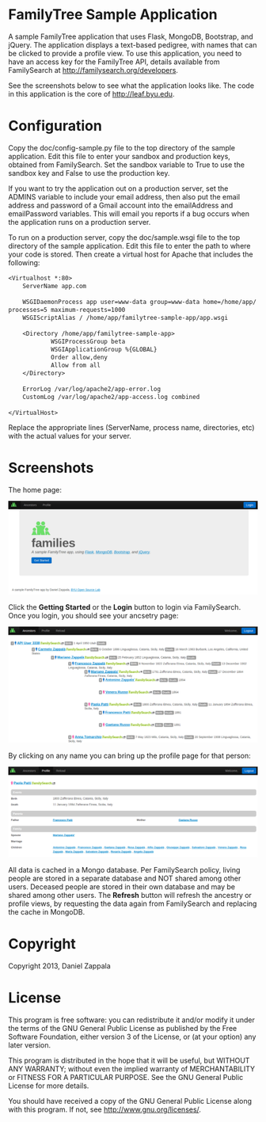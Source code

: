 FamilyTree Sample Application
=============================

A sample FamilyTree application that uses Flask, MongoDB, Bootstrap, and jQuery. The
application displays a text-based pedigree, with names that can be clicked to provide a profile view.
To use this application, you need to have an access key for the FamilyTree API, details available from
FamilySearch at http://familysearch.org/developers.

See the screenshots below to see what the application looks like. The code in this application is the
core of http://leaf.byu.edu.

Configuration
=============

Copy the doc/config-sample.py file to the top directory of the sample application. Edit this file
to enter your sandbox and production keys, obtained from FamilySearch. Set the sandbox variable to True
to use the sandbox key and False to use the production key.

If you want to try the application out on a production server, set the ADMINS variable to include
your email address, then also put the email address and password of a Gmail account into the emailAddress
and emailPassword variables. This will email you reports if a bug occurs when the application runs
on a production server.

To run on a production server, copy the doc/sample.wsgi file to the top directory of the sample application.
Edit this file to enter the path to where your code is stored. Then create a virtual host for Apache
that includes the following:

    <Virtualhost *:80>
        ServerName app.com

        WSGIDaemonProcess app user=www-data group=www-data home=/home/app/ processes=5 maximum-requests=1000
        WSGIScriptAlias / /home/app/familytree-sample-app/app.wsgi

        <Directory /home/app/familytree-sample-app>
                WSGIProcessGroup beta
                WSGIApplicationGroup %{GLOBAL}
                Order allow,deny
                Allow from all
        </Directory>            

        ErrorLog /var/log/apache2/app-error.log
        CustomLog /var/log/apache2/app-access.log combined

    </VirtualHost>

Replace the appropriate lines (ServerName, process name, directories, etc) with the actual values for your
server.

Screenshots
===========

The home page:

![](screenshots/home.png)

Click the **Getting Started** or the **Login** button to login via
FamilySearch. Once you login, you should see your ancsetry page:

![](screenshots/ancestry.png)

By clicking on any name you can bring up the profile page for that
person:

![](screenshots/profile.png)

All data is cached in a Mongo database. Per FamilySearch policy,
living people are stored in a separate database and NOT shared among
other users. Deceased people are stored in their own database and may
be shared among other users.  The **Refresh** button will refresh the
ancestry or profile views, by requesting the data again from
FamilySearch and replacing the cache in MongoDB.

Copyright
=========
Copyright 2013, Daniel Zappala

License
=======

This program is free software: you can redistribute it and/or modify
it under the terms of the GNU General Public License as published by
the Free Software Foundation, either version 3 of the License, or
(at your option) any later version.

This program is distributed in the hope that it will be useful,
but WITHOUT ANY WARRANTY; without even the implied warranty of
MERCHANTABILITY or FITNESS FOR A PARTICULAR PURPOSE.  See the
GNU General Public License for more details.

You should have received a copy of the GNU General Public License
along with this program.  If not, see <http://www.gnu.org/licenses/>.
